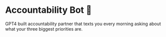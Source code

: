 # Accountability Bot 🤖

GPT4 built accountability partner that texts you every morning asking about what your three biggest priorities are.
